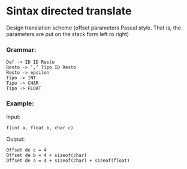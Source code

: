 # Sintax directed translate

Design translation scheme (offset parameters Pascal style. That is, the parameters are put on the stack form left ro right)

### Grammar:

```
Def -> ID ID Resto
Resto -> ‘,’ Tipo ID Resto
Resto -> epsilon
Tipo -> INT
Tipo -> CHAR
Tipo -> FLOAT
```

### Example:

Input:

`f(int a, float b, char c)`

Output:

```
Offset de c = 4
Offset de b = 4 + sizeof(char)
Offset de a = 4 + sizeof(char) + sizeof(float)

```
